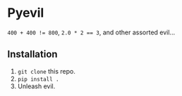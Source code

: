 # Pyevil

`400 + 400 != 800`, `2.0 * 2 == 3`, and other assorted evil...

## Installation

1. `git clone` this repo.
2. `pip install .`
3. Unleash evil.
